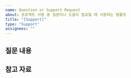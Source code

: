```yaml
---
name: Question or Support Request
about: 프로젝트 사용 중 질문이나 도움이 필요할 때 사용하는 템플릿
title: "[Support]"
type: "Support"
assignees: ""
---
```


## 질문 내용

<!-- 질문 내용과 현재 상황을 자세하게 설명해주세요 -->

## 참고 자료

<!-- 스크린샷, 로그 또는 추가 정보가 있다면 제공해주세요 -->
